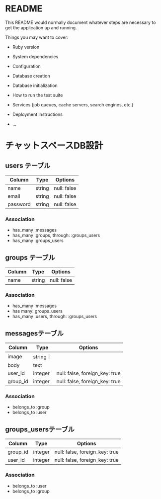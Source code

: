 # README

This README would normally document whatever steps are necessary to get the
application up and running.

Things you may want to cover:

* Ruby version

* System dependencies

* Configuration

* Database creation

* Database initialization

* How to run the test suite

* Services (job queues, cache servers, search engines, etc.)

* Deployment instructions

* ...
# チャットスペースDB設計
## users テーブル
|Column|Type|Options|
|------|----|-------|
|name|string|null: false|
|email|string|null: false|
|password|string|null: false|
### Association
- has_many :messages
- has_many :groups, through:  :groups_users
- has_many :groups_users

## groups テーブル
|Column|Type|Options|
|------|----|-------|
|name|string|null: false|
### Association
- has_many :messages
- has many: groups_users
- has_many  :users,  through:  :groups_users

## messagesテーブル
|Column|Type|Options|
|------|----|-------|
|image|string｜
|body|text|
|user_id|integer|null: false, foreign_key: true|
|group_id|integer|null: false, foreign_key: true|

### Association
- belongs_to :group
- belongs_to :user

## groups_usersテーブル
|Column|Type|Options|
|------|----|-------|
|group_id|integer|null: false, foreign_key: true|
|user_id|integer|null: false, foreign_key: true|
### Association
- belongs_to :user
- belongs_to :group
